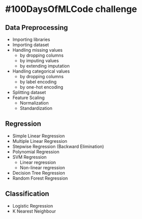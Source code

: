 # #100DaysOfMLCode challenge

## Data Preprocessing

* Importing libraries
* Importing dataset
* Handling missing values
    * by dropping columns
    * by imputing values
    * by extending imputation
* Handling categorical values
    * by dropping columns
    * by label encoding
    * by one-hot encoding
* Splitting dataset
* Feature Scaling
    * Normalization
    * Standardization

## Regression

* Simple Linear Regression
* Multiple Linear Regression
* Stepwise Regression (Backward Elimination)
* Polynomial Regression
* SVM Regression
    * Linear regression
    * Non-linear regression
* Decision Tree Regression
* Random Forest Regression

## Classification

* Logistic Regression
* K Nearest Neighbour